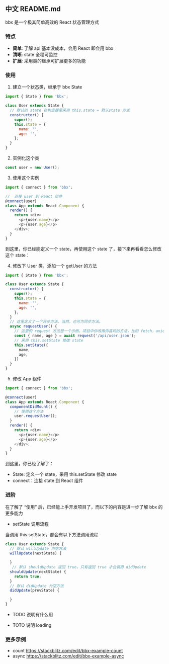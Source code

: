 ## 中文 README.md

bbx 是一个极其简单高效的 React 状态管理方式

### 特点

- **简单**: 了解 api 基本没成本，会用 React 即会用 bbx
- **清晰**: state 全程可监控
- **扩展**: 采用类的继承可扩展更多的功能


### 使用

1. 建立一个状态类，继承于 bbx State

```js
import { State } from 'bbx';

class User extends State {
  // 默认的 state 在构造器里采用 this.state = 默认state 方式
  constructor() {
    super();
    this.state = {
      name: '',
      age: '',
    };
  }
}
```

2. 实例化这个类

```js
const user = new User();
```

3. 使用这个实例

```js
import { connect } from 'bbx';

//  连接 user 到 React 组件
@connect(user)
class App extends React.Component {
  render() {
    return <div>
      <p>{user.name}</p>
      <p>{user.age}</p>
    </div>;
  }
}
```

到这里，你已经能定义一个 state，再使用这个 state 了，接下来再看看怎么修改这个 state：

4. 修改下 User 类，添加一个 getUser 的方法

```js
import { State } from 'bbx';

class User extends State {
  constructor() {
    super();
    this.state = {
      name: '',
      age: '',
    };
  }
  // 这里定义了一个异步方法，当然，也可为同步方法。
  async requestUser() {
    // 这里的 request 方法是一个示例，项目中你改用你喜欢的方法，比如 fetch，axios 等
    const { name, age } = await request('/api/user.json');
    // 采用 this.setState 修改 state
    this.setState({
      name,
      age,
    })
  }
}
```

5. 修改 App 组件

```js
import { connect } from 'bbx';

@connect(user)
class App extends React.Component {
  componentDidMount() {
    // 使用这个方法
    user.requestUser();
  }
  render() {
    return <div>
      <p>{user.name}</p>
      <p>{user.age}</p>
    </div>;
  }
}
```

到这里，你已经了解了：

- State: 定义一个 state，采用 this.setState 修改 state
- connect：连接 state 到 React 组件

### 进阶

在了解了 “使用” 后，已经能上手开发项目了，而以下的内容是进一步了解 bbx 的更多能力

- setState 调用流程

当调用 this.setState，都会有以下方法调用流程

```js
class User extends State {
  // 默认 willUpdate 为空方法
  willUpdate(nextState) {

  }
   // 默认 shouldUpdate 返回 true，只有返回 true 才会调用 didUpdate
  shouldUpdate(nextState) {
    return true;
  }
  // 默认 didUpdate 为空方法
  didUpdate(prevState) {

  }
}
```

- TODO 说明有什么用

- TOTO 说明 loading

### 更多示例

- count https://stackblitz.com/edit/bbx-example-count
- async https://stackblitz.com/edit/bbx-example-async